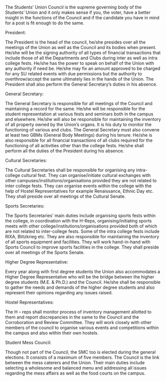 
The Students’ Union Council is the supreme governing body of the Students’ Union and it only makes sense if you, the voter, have a better insight in the functions of the Council and if the candidate you have in mind for a post is fit enough to do the same.


President:


The President is the head of the council, he/she presides over all the meetings of the Union as well as the Council and its bodies when present. He/she will be the signing authority of all types of financial transactions that include those of all the Departments and Clubs during inter as well as intra college fests. He/she has the power to speak on behalf of the Union with any authority if need be. He/she may fix an amount approved to be charged for any SU related events with due permissions but the authority to overthrow/accept the same ultimately lies in the hands of the Union. The President shall also perform the General Secretary’s duties in his absence.


General Secretary:


The General Secretary is responsible for all meetings of the Council and maintaining a record for the same. He/she will be responsible for the student representation at various fests and seminars both in the campus and elsewhere. He/she will also be responsible for maintaining the inventory of all property owned by the Union’s organs. It is his duty to monitor the functioning of various and clubs. The General Secretary must also convene at least two GBMs (General Body Meetings) during his tenure. He/she is also responsible for all financial transactions of all clubs required for the functioning of all activities other than the college fests. He/she shall perform all the duties of the President during his absence.


Cultural Secretaries:


The Cultural Secretaries shall be responsible for organising any intra-college cultural fest. They can organise/initiate cultural exchanges with other campuses/institutions/organisations provided they are not related to inter college fests. They can organise events within the college with the help of Hostel Representatives for example Renaissance, Ethnic Day etc. They shall preside over all meetings of the Cultural Senate.


Sports Secretaries:


The Sports Secretaries’ main duties include organising sports fests within the college, in coordination with the H-Reps, organising/initiating sports meets with other college/institutions/organisations provided both of which are not related to inter-college fests. Some of the intra college fests include RIXA, Blitzkrieg etc. They are also responsible for maintaining the inventory of all sports equipment and facilities. They will work hand-in-hand with Sports Council to improve sports facilities in the college. They shall preside over all meetings of the Sports Senate.


Higher Degree Representative:


Every year along with first degree students the Union also accommodates a Higher Degree Representative who will be the bridge between the higher degree students (M.E. &amp; Ph.D.) and the Council. He/she shall be responsible to gather the needs and demands of the higher degree students and also represent their opinions regarding any issues raised.


Hostel Representatives:


The H – reps shall monitor process of inventory management allotted to them and report discrepancies in the same to the Council and the Corroboration and Review Committee. They will work closely with other members of the council to organise various events and competitions within the campus and also within their own hostels.


Student Mess Council:


Though not part of the Council, the SMC too is elected during the general elections. It consists of a maximum of five members. The Council is the link between the mess caterers and the Union. Their main duties include selecting a wholesome and balanced menu and addressing all issues regarding the mess affairs as well as the food courts on the campus.


